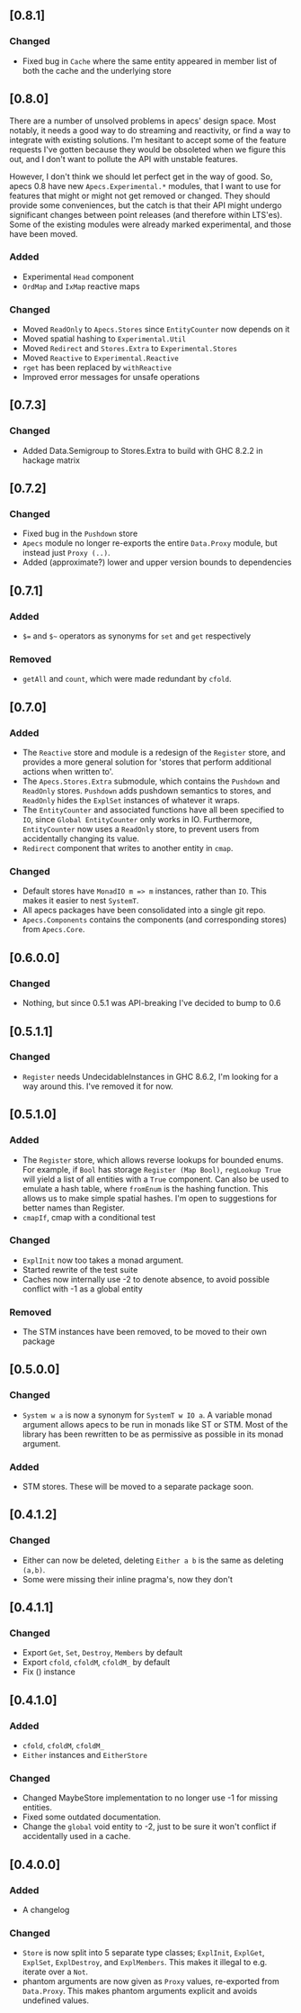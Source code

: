 ## [0.8.1]
### Changed
- Fixed bug in `Cache` where the same entity appeared in member list of both the cache and the underlying store

## [0.8.0]
There are a number of unsolved problems in apecs' design space.
Most notably, it needs a good way to do streaming and reactivity, or find a way to integrate with existing solutions.
I'm hesitant to accept some of the feature requests I've gotten because they would be obsoleted when we figure this out, and I don't want to pollute the API with unstable features.

However, I don't think we should let perfect get in the way of good.
So, apecs 0.8 have new `Apecs.Experimental.*` modules, that I want to use for features that might or might not get removed or changed.
They should provide some conveniences, but the catch is that their API might undergo significant changes between point releases (and therefore within LTS'es).
Some of the existing modules were already marked experimental, and those have been moved.

### Added
- Experimental `Head` component
- `OrdMap` and `IxMap` reactive maps

### Changed
- Moved `ReadOnly` to `Apecs.Stores` since `EntityCounter` now depends on it
- Moved spatial hashing to `Experimental.Util`
- Moved `Redirect` and `Stores.Extra` to `Experimental.Stores`
- Moved `Reactive` to `Experimental.Reactive`
- `rget` has been replaced by `withReactive`
- Improved error messages for unsafe operations

## [0.7.3]
### Changed
- Added Data.Semigroup to Stores.Extra to build with GHC 8.2.2 in hackage matrix

## [0.7.2]
### Changed
- Fixed bug in the `Pushdown` store
- `Apecs` module no longer re-exports the entire `Data.Proxy` module, but instead just `Proxy (..)`.
- Added (approximate?) lower and upper version bounds to dependencies

## [0.7.1]
### Added
- `$=` and `$~` operators as synonyms for `set` and `get` respectively
### Removed
- `getAll` and `count`, which were made redundant by `cfold`.

## [0.7.0]
### Added
- The `Reactive` store and module is a redesign of the `Register` store, and provides a more general solution for 'stores that perform additional actions when written to'.
- The `Apecs.Stores.Extra` submodule, which contains the `Pushdown` and `ReadOnly` stores. `Pushdown` adds pushdown semantics to stores, and `ReadOnly` hides the `ExplSet` instances of whatever it wraps.
- The `EntityCounter` and associated functions have all been specified to `IO`, since `Global EntityCounter` only works in IO. Furthermore, `EntityCounter` now uses a `ReadOnly` store, to prevent users from accidentally changing its value.
- `Redirect` component that writes to another entity in `cmap`.
### Changed
- Default stores have `MonadIO m => m` instances, rather than `IO`. This makes it easier to nest `SystemT`.
- All apecs packages have been consolidated into a single git repo.
- `Apecs.Components` contains the components (and corresponding stores) from `Apecs.Core`.

## [0.6.0.0]
### Changed
- Nothing, but since 0.5.1 was API-breaking I've decided to bump to 0.6
## [0.5.1.1]
### Changed
- `Register` needs UndecidableInstances in GHC 8.6.2, I'm looking for a way around this. I've removed it for now.

## [0.5.1.0]
### Added
- The `Register` store, which allows reverse lookups for bounded enums.
  For example, if `Bool` has storage `Register (Map Bool)`, `regLookup True` will yield a list of all entities with a `True` component.
  Can also be used to emulate a hash table, where `fromEnum` is the hashing function.
  This allows us to make simple spatial hashes.
  I'm open to suggestions for better names than Register.
- `cmapIf`, cmap with a conditional test
### Changed
- `ExplInit` now too takes a monad argument.
- Started rewrite of the test suite
- Caches now internally use -2 to denote absence, to avoid possible conflict with -1 as a global entity
### Removed
- The STM instances have been removed, to be moved to their own package

## [0.5.0.0]
### Changed
- `System w a` is now a synonym for `SystemT w IO a`.
  A variable monad argument allows apecs to be run in monads like ST or STM.
  Most of the library has been rewritten to be as permissive as possible in its monad argument.
### Added
- STM stores. These will be moved to a separate package soon.

## [0.4.1.2]
### Changed
- Either can now be deleted, deleting `Either a b` is the same as deleting `(a,b)`.
- Some were missing their inline pragma's, now they don't

## [0.4.1.1]
### Changed
- Export `Get`, `Set`, `Destroy`, `Members` by default
- Export `cfold`, `cfoldM`, `cfoldM_` by default
- Fix () instance

## [0.4.1.0]
### Added
- `cfold`, `cfoldM`, `cfoldM_`
- `Either` instances and `EitherStore`

### Changed
- Changed MaybeStore implementation to no longer use -1 for missing entities.
- Fixed some outdated documentation.
- Change the `global` void entity to -2, just to be sure it won't conflict if accidentally used in a cache.

## [0.4.0.0]
### Added
- A changelog

### Changed
- `Store` is now split into 5 separate type classes; `ExplInit`, `ExplGet`, `ExplSet`, `ExplDestroy`, and `ExplMembers`.
    This makes it illegal to e.g. iterate over a `Not`.
- phantom arguments are now given as `Proxy` values, re-exported from `Data.Proxy`. This makes phantom arguments explicit and avoids undefined values.
